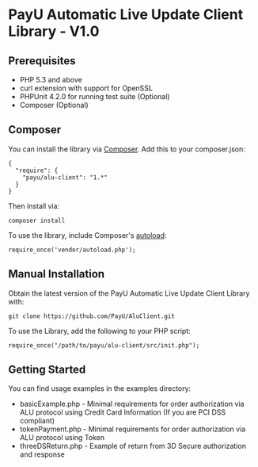 # PayU Automatic Live Update Client Library - V1.0

## Prerequisites

 * PHP 5.3 and above
 * curl extension with support for OpenSSL
 * PHPUnit 4.2.0 for running test suite (Optional)
 * Composer (Optional)

## Composer

You can install the library via [Composer](http://getcomposer.org/). Add this to your composer.json:

    {
      "require": {
        "payu/alu-client": "1.*"
      }
    }

Then install via:

    composer install

To use the library, include Composer's [autoload](https://getcomposer.org/doc/00-intro.md#autoloading]):

    require_once('vendor/autoload.php');

## Manual Installation

Obtain the latest version of the PayU Automatic Live Update Client Library with:

    git clone https://github.com/PayU/AluClient.git

To use the Library, add the following to your PHP script:

    require_once("/path/to/payu/alu-client/src/init.php");

## Getting Started

You can find usage examples in the examples directory:

* basicExample.php - Minimal requirements for order authorization via ALU protocol using Credit Card Information (If you are PCI DSS compliant)
* tokenPayment.php - Minimal requirements for order authorization via ALU protocol using Token
* threeDSReturn.php - Example of return from 3D Secure authorization and response
